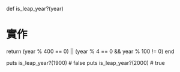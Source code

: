 def is_leap_year?(year)
  # 實作
  return (year % 400 == 0) || (year % 4 == 0 && year % 100 != 0)
end

puts is_leap_year?(1900)   # false
puts is_leap_year?(2000)   # true
